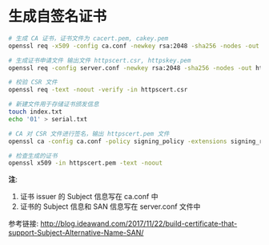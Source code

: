 # 生成自签名证书

```sh
# 生成 CA 证书，证书文件为 cacert.pem, cakey.pem
openssl req -x509 -config ca.conf -newkey rsa:2048 -sha256 -nodes -out cacert.pem -outform PEM

# 生成证书申请文件 输出文件 httpscert.csr, httpskey.pem
openssl req -config server.conf -newkey rsa:2048 -sha256 -nodes -out httpscert.csr -outform PEM

# 校验 CSR 文件
openssl req -text -noout -verify -in httpscert.csr

# 新建文件用于存储证书颁发信息
touch index.txt
echo '01' > serial.txt

# CA 对 CSR 文件进行签名，输出 httpscert.pem 文件
openssl ca -config ca.conf -policy signing_policy -extensions signing_req -out httpscert.pem -infiles httpscert.csr

# 检查生成的证书
openssl x509 -in httpscert.pem -text -noout
```

__注__: 

1. 证书 issuer 的 Subject 信息写在 ca.conf 中
2. 证书的 Subject 信息和 SAN 信息写在 server.conf 文件中

参考链接: http://blog.ideawand.com/2017/11/22/build-certificate-that-support-Subject-Alternative-Name-SAN/
